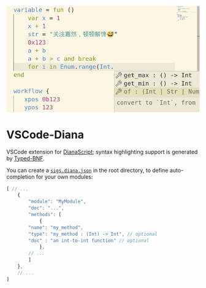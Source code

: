 <p align="center">
<img width="550px" src="https://raw.githubusercontent.com/thautwarm/vscode-diana/master/static/static.png"/>
</p>

# VSCode-Diana

VSCode extension for [DianaScript](https://github.com/thautwarm/DianaScript-JIT); syntax highlighting support is generated by [Typed-BNF](https://github.com/thautwarm/typed-bnf).

You can create a [`sigs.diana.json`](https://raw.githubusercontent.com/thautwarm/vscode-diana/master/sample/sigs.diana.json) in the root directory, to define auto-completion for your own modules:

```javascript
[ // ...
	{
        "module": "MyModule",
        "doc": "...",
        "methods": [
            {
		"name": "my_method",
		"type": "my_method : (Int) -> Int", // optional
		"doc" : "an int-to-int function" // optional
            },
	    // ...
        ]
    },
    // ...
]
```
